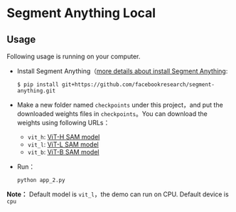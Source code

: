 # Segment Anything Local

## Usage

Following usage is running on your computer. 

- Install Segment Anything（[more details about install Segment Anything](https://github.com/facebookresearch/segment-anything#installation):
  ```console
  $ pip install git+https://github.com/facebookresearch/segment-anything.git
  ```

- Make a new folder named `checkpoints` under this project，and put the downloaded weights files in `checkpoints`。You can download the weights using following URLs：

  - `vit_h`: [ViT-H SAM model](https://dl.fbaipublicfiles.com/segment_anything/sam_vit_h_4b8939.pth)
  - `vit_l`: [ViT-L SAM model](https://dl.fbaipublicfiles.com/segment_anything/sam_vit_l_0b3195.pth)
  - `vit_b`: [ViT-B SAM model](https://dl.fbaipublicfiles.com/segment_anything/sam_vit_b_01ec64.pth)

- Run：
  ```
  python app_2.py
  ```

**Note：** Default model is `vit_l`，the demo can run on CPU. Default device is `cpu`
